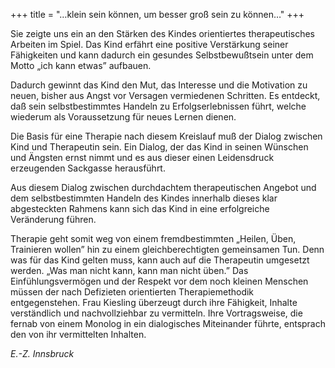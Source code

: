 +++
title = "…klein sein können, um besser groß sein zu können…"
+++

Sie zeigte uns ein an den Stärken des Kindes orientiertes therapeutisches Arbeiten im Spiel. Das Kind erfährt eine positive Verstärkung seiner Fähigkeiten und kann dadurch ein gesundes Selbstbewußtsein unter dem Motto „ich kann etwas” aufbauen.

Dadurch gewinnt das Kind den Mut, das Interesse und die Motivation zu neuen, bisher aus Angst vor Versagen vermiedenen Schritten. Es entdeckt, daß sein selbstbestimmtes Handeln zu Erfolgserlebnissen führt, welche wiederum als Voraussetzung für neues Lernen dienen.

Die Basis für eine Therapie nach diesem Kreislauf muß der Dialog zwischen Kind und Therapeutin sein. Ein Dialog, der das Kind in seinen Wünschen und Ängsten ernst nimmt und es aus dieser einen Leidensdruck erzeugenden Sackgasse herausführt.

Aus diesem Dialog zwischen durchdachtem therapeutischen Angebot und dem selbstbestimmten Handeln des Kindes innerhalb dieses klar abgesteckten Rahmens kann sich das Kind in eine erfolgreiche Veränderung führen.

Therapie geht somit weg von einem fremdbestimmten „Heilen, Üben, Trainieren wollen” hin zu einem gleichberechtigten gemeinsamen Tun. Denn was für das Kind gelten muss, kann auch auf die Therapeutin umgesetzt werden. „Was man nicht kann, kann man nicht üben.” Das Einfühlungsvermögen und der Respekt vor dem noch kleinen Menschen müssen der nach Defizieten orientierten Therapiemethodik entgegenstehen. Frau Kiesling überzeugt durch ihre Fähigkeit, Inhalte verständlich und nachvollziehbar zu vermitteln. Ihre Vortragsweise, die fernab von einem Monolog in ein dialogisches Miteinander führte, entsprach den von ihr vermittelten Inhalten.

*E.-Z. Innsbruck*
